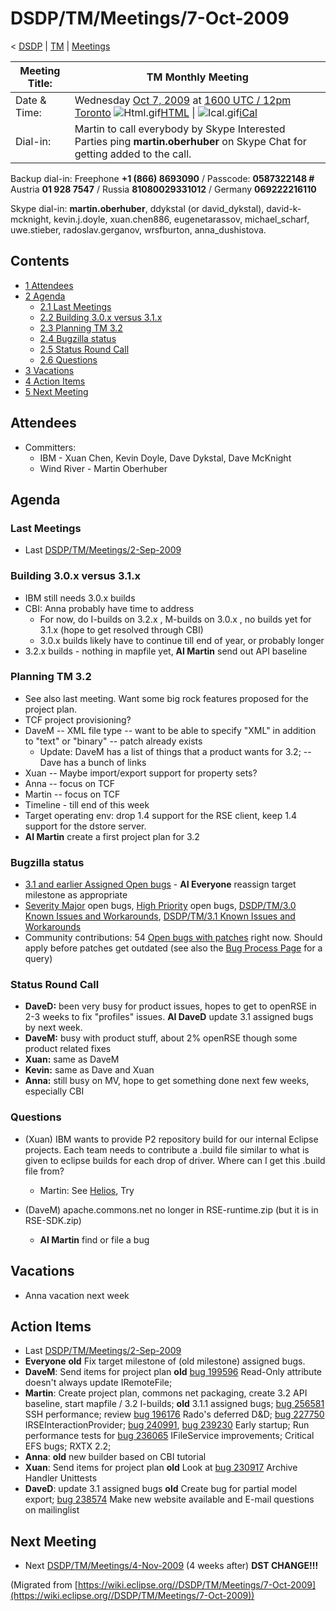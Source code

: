 

DSDP/TM/Meetings/7-Oct-2009
===========================

< [DSDP](./DSDP "DSDP")‎ | [TM](./DSDP/TM "DSDP/TM")‎ | [Meetings](./DSDP/TM/Meetings "DSDP/TM/Meetings")

| Meeting Title: | **TM Monthly Meeting** |
| --- | --- |
| Date & Time: | Wednesday [Oct 7, 2009](./index.php?title=Oct_7,_2009&action=edit&redlink=1 "Oct 7, 2009 (page does not exist)") at [1600 UTC / 12pm Toronto](http://www.timeanddate.com/worldclock/fixedtime.html?month=10&day=7&year=2009&hour=16&min=00&sec=0&p1=0)   ![Html.gif](https://raw.githubusercontent.com/wiki/eclipse-datatools/.github/images/Html.gif)[HTML](http://www.google.com/calendar/embed?src=vn70im36r00qeusu8nme50cils@group.calendar.google.com&ctz=Canada/Toronto) \| ![Ical.gif](https://raw.githubusercontent.com/wiki/eclipse-datatools/.github/images/Ical.gif)[iCal](http://www.google.com/calendar/ical/vn70im36r00qeusu8nme50cils@group.calendar.google.com/public/basic.ics) |
| Dial-in: | Martin to call everybody by Skype   Interested Parties ping **martin.oberhuber** on Skype Chat for getting added to the call. |

Backup dial-in: Freephone **+1 (866) 8693090** / Passcode: **0587322148 #**  
Austria **01 928 7547** / Russia **81080029331012** / Germany **069222216110**

Skype dial-in: **martin.oberhuber**, ddykstal (or david\_dykstal), david-k-mcknight, kevin.j.doyle, xuan.chen886, eugenetarassov, michael\_scharf, uwe.stieber, radoslav.gerganov, wrsfburton, anna_dushistova.  

Contents
--------

*   [1 Attendees](#Attendees)
*   [2 Agenda](#Agenda)
    *   [2.1 Last Meetings](#Last-Meetings)
    *   [2.2 Building 3.0.x versus 3.1.x](#Building-3.0.x-versus-3.1.x)
    *   [2.3 Planning TM 3.2](#Planning-TM-3.2)
    *   [2.4 Bugzilla status](#Bugzilla-status)
    *   [2.5 Status Round Call](#Status-Round-Call)
    *   [2.6 Questions](#Questions)
*   [3 Vacations](#Vacations)
*   [4 Action Items](#Action-Items)
*   [5 Next Meeting](#Next-Meeting)

Attendees
---------

*   Committers:
    *   IBM - Xuan Chen, Kevin Doyle, Dave Dykstal, Dave McKnight
    *   Wind River - Martin Oberhuber

  

Agenda
------

### Last Meetings

*   Last [DSDP/TM/Meetings/2-Sep-2009](./DSDP/TM/Meetings/2-Sep-2009 "DSDP/TM/Meetings/2-Sep-2009")

### Building 3.0.x versus 3.1.x

*   IBM still needs 3.0.x builds
*   CBI: Anna probably have time to address
    *   For now, do I-builds on 3.2.x , M-builds on 3.0.x , no builds yet for 3.1.x (hope to get resolved through CBI)
    *   3.0.x builds likely have to continue till end of year, or probably longer
*   3.2.x builds - nothing in mapfile yet, **AI Martin** send out API baseline

### Planning TM 3.2

*   See also last meeting. Want some big rock features proposed for the project plan.
*   TCF project provisioning?
*   DaveM -- XML file type -- want to be able to specify "XML" in addition to "text" or "binary" -- patch already exists
    *   Update: DaveM has a list of things that a product wants for 3.2; -- Dave has a bunch of links
*   Xuan -- Maybe import/export support for property sets?
*   Anna -- focus on TCF
*   Martin -- focus on TCF
*   Timeline - till end of this week
*   Target operating env: drop 1.4 support for the RSE client, keep 1.4 support for the dstore server.
*   **AI Martin** create a first project plan for 3.2

### Bugzilla status

*   [3.1 and earlier Assigned Open bugs](https://bugs.eclipse.org/bugs/buglist.cgi?query_format=advanced&product=Target+Management&target_milestone=3.0&target_milestone=3.0.1&target_milestone=3.0.2&target_milestone=3.1+M2&target_milestone=3.1+M3&target_milestone=3.1+M4&target_milestone=3.1+M5&target_milestone=3.1+M6&target_milestone=3.1+M7&target_milestone=3.1+RC1&target_milestone=3.1+RC2&target_milestone=3.1+RC3&target_milestone=3.1+RC4&target_milestone=3.1&bug_status=UNCONFIRMED&bug_status=NEW&bug_status=ASSIGNED&bug_status=REOPENED&cmdtype=doit) \- **AI Everyone** reassign target milestone as appropriate
*   [Severity Major](https://bugs.eclipse.org/bugs/buglist.cgi?query_format=advanced&classification=DSDP&product=Target+Management&bug_status=UNCONFIRMED&bug_status=NEW&bug_status=ASSIGNED&bug_status=REOPENED&bug_severity=blocker&bug_severity=critical&bug_severity=major&cmdtype=doit) open bugs, [High Priority](https://bugs.eclipse.org/bugs/buglist.cgi?query_format=advanced&classification=DSDP&product=Target+Management&bug_status=UNCONFIRMED&bug_status=NEW&bug_status=ASSIGNED&bug_status=REOPENED&cmdtype=doit&field0-0-0=priority&type0-0-0=regexp&value0-0-0=P%5B12%5D&field0-0-1=bug_severity&type0-0-1=regexp&value0-0-1=blocker%7Ccritical%7Cmajor) open bugs, [DSDP/TM/3.0 Known Issues and Workarounds](./DSDP/TM/3.0_Known_Issues_and_Workarounds "DSDP/TM/3.0 Known Issues and Workarounds"), [DSDP/TM/3.1 Known Issues and Workarounds](./DSDP/TM/3.1_Known_Issues_and_Workarounds "DSDP/TM/3.1 Known Issues and Workarounds")
*   Community contributions: 54 [Open bugs with patches](https://bugs.eclipse.org/bugs/buglist.cgi?query_format=advanced&classification=DSDP&product=Target+Management&bug_status=UNCONFIRMED&bug_status=NEW&bug_status=ASSIGNED&bug_status=REOPENED&cmdtype=doit&field0-0-0=attachments.ispatch&type0-0-0=equals&value0-0-0=1) right now. Should apply before patches get outdated (see also the [Bug Process Page](https://www.eclipse.org/dsdp/tm/development/bug_process.php) for a query)

  

### Status Round Call

*   **DaveD:** been very busy for product issues, hopes to get to openRSE in 2-3 weeks to fix "profiles" issues. **AI DaveD** update 3.1 assigned bugs by next week.
*   **DaveM:** busy with product stuff, about 2% openRSE though some product related fixes
*   **Xuan:** same as DaveM
*   **Kevin:** same as Dave and Xuan
*   **Anna:** still busy on MV, hope to get something done next few weeks, especially CBI

  

  

### Questions

*   (Xuan) IBM wants to provide P2 repository build for our internal Eclipse projects. Each team needs to contribute a .build file similar to what is given to eclipse builds for each drop of driver. Where can I get this .build file from?
    *   Martin: See [Helios](./Helios "Helios"), Try

*   (DaveM) apache.commons.net no longer in RSE-runtime.zip (but it is in RSE-SDK.zip)
    *   **AI Martin** find or file a bug

  

Vacations
---------

*   Anna vacation next week

  

Action Items
------------

*   Last [DSDP/TM/Meetings/2-Sep-2009](./DSDP/TM/Meetings/2-Sep-2009 "DSDP/TM/Meetings/2-Sep-2009")
*   **Everyone** **old** Fix target milestone of (old milestone) assigned bugs.
*   **DaveM**: Send items for project plan **old** [bug 199596](https://bugs.eclipse.org/bugs/show_bug.cgi?id=199596) Read-Only attribute doesn't always update IRemoteFile;
*   **Martin**: Create project plan, commons net packaging, create 3.2 API baseline, start mapfile / 3.2 I-builds; **old** 3.1.1 assigned bugs; [bug 256581](https://bugs.eclipse.org/bugs/show_bug.cgi?id=256581) SSH performance; review [bug 196176](https://bugs.eclipse.org/bugs/show_bug.cgi?id=196176) Rado's deferred D&D; [bug 227750](https://bugs.eclipse.org/bugs/show_bug.cgi?id=227750) IRSEInteractionProvider; [bug 240991](https://bugs.eclipse.org/bugs/show_bug.cgi?id=240991), [bug 239230](https://bugs.eclipse.org/bugs/show_bug.cgi?id=239230) Early startup; Run performance tests for [bug 236065](https://bugs.eclipse.org/bugs/show_bug.cgi?id=236065) IFileService improvements; Critical EFS bugs; RXTX 2.2;
*   **Anna**: **old** new builder based on CBI tutorial
*   **Xuan**: Send items for project plan **old** Look at [bug 230917](https://bugs.eclipse.org/bugs/show_bug.cgi?id=230917) Archive Handler Unittests
*   **DaveD**: update 3.1 assigned bugs **old** Create bug for partial model export; [bug 238574](https://bugs.eclipse.org/bugs/show_bug.cgi?id=238574) Make new website available and E-mail questions on mailinglist

Next Meeting
------------

*   Next [DSDP/TM/Meetings/4-Nov-2009](./DSDP/TM/Meetings/4-Nov-2009 "DSDP/TM/Meetings/4-Nov-2009") (4 weeks after) **DST CHANGE!!!**


(Migrated from [https://wiki.eclipse.org//DSDP/TM/Meetings/7-Oct-2009](https://wiki.eclipse.org//DSDP/TM/Meetings/7-Oct-2009))